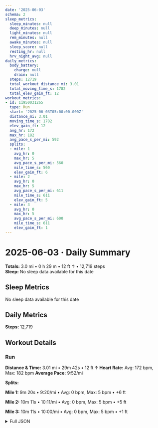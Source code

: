 ```yaml
---
date: '2025-06-03'
schema: 2
sleep_metrics:
  sleep_minutes: null
  deep_minutes: null
  light_minutes: null
  rem_minutes: null
  awake_minutes: null
  sleep_score: null
  resting_hr: null
  hrv_night_avg: null
daily_metrics:
  body_battery:
    charge: null
    drain: null
  steps: 12719
  total_workout_distance_mi: 3.01
  total_moving_time_s: 1782
  total_elev_gain_ft: 12
workout_metrics:
- id: 11950031265
  type: Run
  start: '2025-06-03T05:00:00.000Z'
  distance_mi: 3.01
  moving_time_s: 1782
  elev_gain_ft: 12
  avg_hr: 172
  max_hr: 182
  avg_pace_s_per_mi: 592
  splits:
  - mile: 1
    avg_hr: 0
    max_hr: 5
    avg_pace_s_per_mi: 560
    mile_time_s: 560
    elev_gain_ft: 6
  - mile: 2
    avg_hr: 0
    max_hr: 5
    avg_pace_s_per_mi: 611
    mile_time_s: 611
    elev_gain_ft: 5
  - mile: 3
    avg_hr: 0
    max_hr: 5
    avg_pace_s_per_mi: 600
    mile_time_s: 611
    elev_gain_ft: 1
---
```

# 2025-06-03 · Daily Summary
**Totals:** 3.0 mi • 0 h 29 m • 12 ft ↑ • 12,719 steps  
**Sleep:** No sleep data available for this date

## Sleep Metrics
No sleep data available for this date

## Daily Metrics
**Steps:** 12,719

## Workout Details
### Run
**Distance & Time:** 3.01 mi • 29m 42s • 12 ft ↑
**Heart Rate:** Avg: 172 bpm, Max: 182 bpm
**Average Pace:** 9:52/mi

**Splits:**

**Mile 1:** 9m 20s • 9:20/mi • Avg: 0 bpm, Max: 5 bpm • +6 ft

**Mile 2:** 10m 11s • 10:11/mi • Avg: 0 bpm, Max: 5 bpm • +5 ft

**Mile 3:** 10m 11s • 10:00/mi • Avg: 0 bpm, Max: 5 bpm • +1 ft



<details>
<summary>Full JSON</summary>

```json
{
  "date": "2025-06-03",
  "schema": 2,
  "sleep_metrics": {
    "sleep_minutes": null,
    "deep_minutes": null,
    "light_minutes": null,
    "rem_minutes": null,
    "awake_minutes": null,
    "sleep_score": null,
    "resting_hr": null,
    "hrv_night_avg": null
  },
  "daily_metrics": {
    "body_battery": {
      "charge": null,
      "drain": null
    },
    "steps": 12719,
    "total_workout_distance_mi": 3.01,
    "total_moving_time_s": 1782,
    "total_elev_gain_ft": 12
  },
  "workout_metrics": [
    {
      "id": 11950031265,
      "type": "Run",
      "start": "2025-06-03T05:00:00.000Z",
      "distance_mi": 3.01,
      "moving_time_s": 1782,
      "elev_gain_ft": 12,
      "avg_hr": 172,
      "max_hr": 182,
      "avg_pace_s_per_mi": 592,
      "splits": [
        {
          "mile": 1,
          "avg_hr": 0,
          "max_hr": 5,
          "avg_pace_s_per_mi": 560,
          "mile_time_s": 560,
          "elev_gain_ft": 6
        },
        {
          "mile": 2,
          "avg_hr": 0,
          "max_hr": 5,
          "avg_pace_s_per_mi": 611,
          "mile_time_s": 611,
          "elev_gain_ft": 5
        },
        {
          "mile": 3,
          "avg_hr": 0,
          "max_hr": 5,
          "avg_pace_s_per_mi": 600,
          "mile_time_s": 611,
          "elev_gain_ft": 1
        }
      ]
    }
  ]
}
```
</details>
